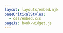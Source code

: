 ```yaml
---
layout: layouts/embed.njk
pageCriticalStyles:
  - css/embed.css
pageJs: book-widget.js
---
```

<div id='tz-plan-widget-new' rel='587340' data-domain-url='https://app.teacherzone.com/' data-type='300' data-wg-id='2573' data-wg-version='2'><script src='https://app.teacherzone.com/Assets/widget/plan-widget/tz-plan-widget-new.js'></script></div>

